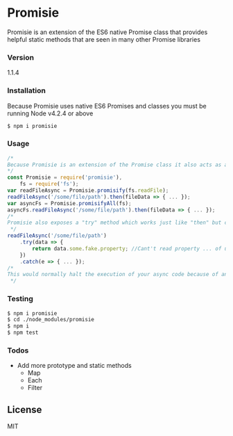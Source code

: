 # Promisie
Promisie is an extension of the ES6 native Promise class that provides helpful static methods that are seen in many other Promise libraries
### Version
1.1.4
### Installation
Because Promisie uses native ES6 Promises and classes you must be running Node v4.2.4 or above
```sh
$ npm i promisie
```
### Usage
```javascript
/*
Because Promisie is an extension of the Promise class it also acts as a Promise constructor and shares all prototype methods, but adds promisify and promisifyAll static methods
*/
const Promisie = require('promisie'),
    fs = require('fs');
var readFileAsync = Promisie.promisify(fs.readFile);
readFileAsync('/some/file/path').then(fileData => { ... });
var asyncFs = Promisie.promisifyAll(fs);
asyncFs.readFileAsync('/some/file/path').then(fileData => { ... });
/*
Promisie also exposes a "try" method which works just like "then" but conveniently wrapped in a try/catch block
 */
readFileAsync('/some/file/path')
	.try(data => {
		return data.some.fake.property; //Cant't read property ... of undefined
	})
	.catch(e => { ... });
/*
This would normally halt the execution of your async code because of an unhandled error but the "try" method properly rejects with the error
 */
```
### Testing
```sh
$ npm i promisie
$ cd ./node_modules/promisie
$ npm i
$ npm test
```
### Todos
- Add more prototype and static methods
    - Map
    - Each
    - Filter

License
----

MIT
